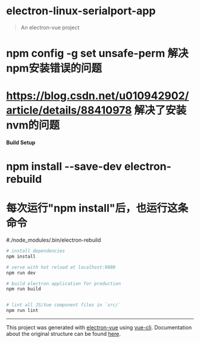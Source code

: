 # electron-linux-serialport-app

> An electron-vue project
# npm config -g set unsafe-perm 解决npm安装错误的问题
# https://blog.csdn.net/u010942902/article/details/88410978 解决了安装nvm的问题
#### Build Setup
# npm install --save-dev electron-rebuild

# 每次运行"npm install"后，也运行这条命令
#./node_modules/.bin/electron-rebuild 
``` bash
# install dependencies
npm install

# serve with hot reload at localhost:9080
npm run dev

# build electron application for production
npm run build


# lint all JS/Vue component files in `src/`
npm run lint

```

---

This project was generated with [electron-vue](https://github.com/SimulatedGREG/electron-vue) using [vue-cli](https://github.com/vuejs/vue-cli). Documentation about the original structure can be found [here](https://simulatedgreg.gitbooks.io/electron-vue/content/index.html).
